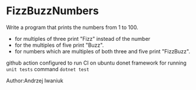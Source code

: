 # FizzBuzzNumbers

Write a program that prints the numbers from 1 to 100. 
 * for multiples of three print "Fizz" instead of the number 
 * for the multiples of five print "Buzz". 
 * for numbers which are multiples of both three and five print "FizzBuzz".
 
 github action configured to run CI on ubuntu donet framework for running `unit tests`
 command `dotnet test`
 
 Author:Andrzej Iwaniuk
